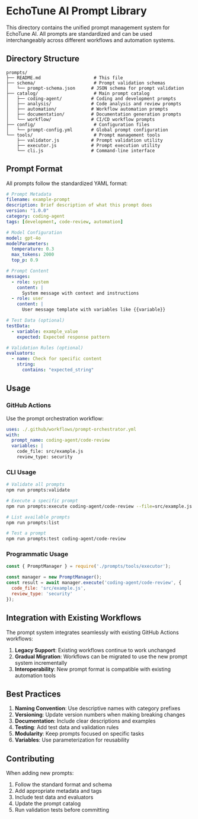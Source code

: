 # EchoTune AI Prompt Library

This directory contains the unified prompt management system for EchoTune AI. All prompts are standardized and can be used interchangeably across different workflows and automation systems.

## Directory Structure

```
prompts/
├── README.md                    # This file
├── schema/                      # Prompt validation schemas
│   └── prompt-schema.json      # JSON schema for prompt validation
├── catalog/                     # Main prompt catalog
│   ├── coding-agent/           # Coding and development prompts
│   ├── analysis/               # Code analysis and review prompts
│   ├── automation/             # Workflow automation prompts
│   ├── documentation/          # Documentation generation prompts
│   └── workflow/               # CI/CD workflow prompts
├── config/                      # Configuration files
│   └── prompt-config.yml       # Global prompt configuration
└── tools/                       # Prompt management tools
    ├── validator.js            # Prompt validation utility
    ├── executor.js             # Prompt execution utility
    └── cli.js                  # Command-line interface
```

## Prompt Format

All prompts follow the standardized YAML format:

```yaml
# Prompt Metadata
filename: example-prompt
description: Brief description of what this prompt does
version: "1.0.0"
category: coding-agent
tags: [development, code-review, automation]

# Model Configuration
model: gpt-4o
modelParameters:
  temperature: 0.3
  max_tokens: 2000
  top_p: 0.9

# Prompt Content
messages:
  - role: system
    content: |
      System message with context and instructions
  - role: user
    content: |
      User message template with variables like {{variable}}

# Test Data (optional)
testData:
  - variable: example_value
    expected: Expected response pattern

# Validation Rules (optional)
evaluators:
  - name: Check for specific content
    string:
      contains: "expected_string"
```

## Usage

### GitHub Actions

Use the prompt orchestration workflow:

```yaml
uses: ./.github/workflows/prompt-orchestrator.yml
with:
  prompt_name: coding-agent/code-review
  variables: |
    code_file: src/example.js
    review_type: security
```

### CLI Usage

```bash
# Validate all prompts
npm run prompts:validate

# Execute a specific prompt
npm run prompts:execute coding-agent/code-review --file=src/example.js

# List available prompts
npm run prompts:list

# Test a prompt
npm run prompts:test coding-agent/code-review
```

### Programmatic Usage

```javascript
const { PromptManager } = require('./prompts/tools/executor');

const manager = new PromptManager();
const result = await manager.execute('coding-agent/code-review', {
  code_file: 'src/example.js',
  review_type: 'security'
});
```

## Integration with Existing Workflows

The prompt system integrates seamlessly with existing GitHub Actions workflows:

1. **Legacy Support**: Existing workflows continue to work unchanged
2. **Gradual Migration**: Workflows can be migrated to use the new prompt system incrementally
3. **Interoperability**: New prompt format is compatible with existing automation tools

## Best Practices

1. **Naming Convention**: Use descriptive names with category prefixes
2. **Versioning**: Update version numbers when making breaking changes
3. **Documentation**: Include clear descriptions and examples
4. **Testing**: Add test data and validation rules
5. **Modularity**: Keep prompts focused on specific tasks
6. **Variables**: Use parameterization for reusability

## Contributing

When adding new prompts:

1. Follow the standard format and schema
2. Add appropriate metadata and tags
3. Include test data and evaluators
4. Update the prompt catalog
5. Run validation tests before committing